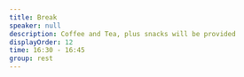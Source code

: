 ```yaml
---
title: Break
speaker: null
description: Coffee and Tea, plus snacks will be provided
displayOrder: 12
time: 16:30 - 16:45
group: rest
---
```


